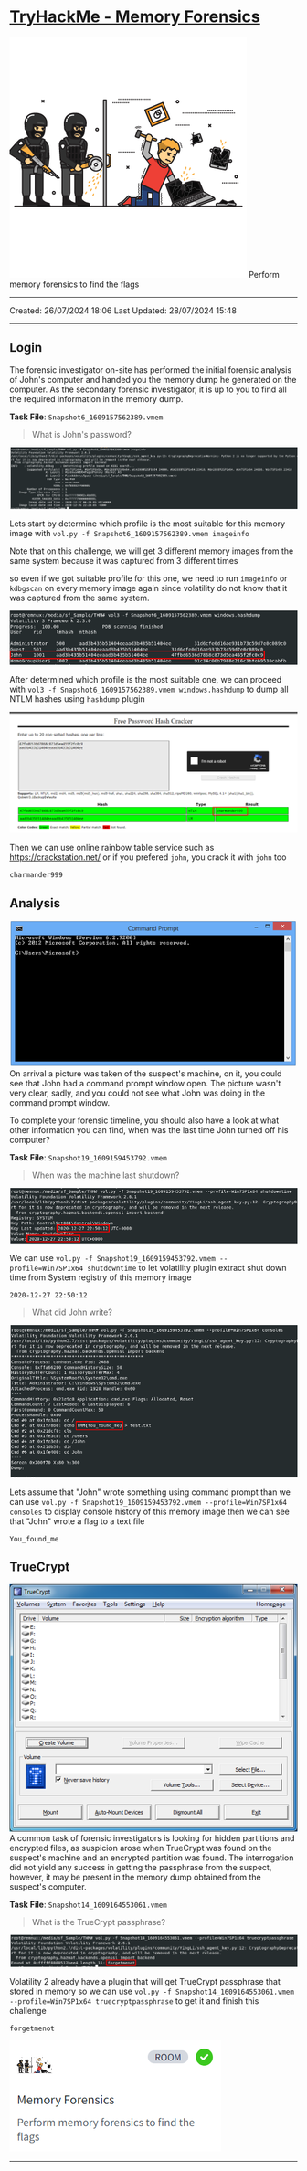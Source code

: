 # [TryHackMe - Memory Forensics](https://tryhackme.com/r/room/memoryforensics)
![9e88f0ba74f7beee1dec1fe736fee46d.png](../../_resources/9e88f0ba74f7beee1dec1fe736fee46d.png)
Perform memory forensics to find the flags
***
Created: 26/07/2024 18:06
Last Updated: 28/07/2024 15:48
***
## Login
The forensic investigator on-site has performed the initial forensic analysis of John's computer and handed you the memory dump he generated on the computer. As the secondary forensic investigator, it is up to you to find all the required information in the memory dump.

**Task File**: `Snapshot6_1609157562389.vmem`

>What is John's password?

![8265bf2802de2c96099194bf02c6f5a0.png](../../_resources/8265bf2802de2c96099194bf02c6f5a0.png)

Lets start by determine which profile is the most suitable for this memory image with `vol.py -f Snapshot6_1609157562389.vmem imageinfo`

Note that on this challenge, we will get 3 different memory images from the same system because it was captured from 3 different times 

so even if we got suitable profile for this one, we need to run `imageinfo` or `kdbgscan` on every memory image again since volatility do not know that it was captured from the same system.

![df5821952e2748dfa7e180ca73b1d749.png](../../_resources/df5821952e2748dfa7e180ca73b1d749.png)

After determined which profile is the most suitable one, we can proceed with `vol3 -f Snapshot6_1609157562389.vmem windows.hashdump` to dump all NTLM hashes using `hashdump` plugin

![da05b9a4561fa5f7ce169e0771808def.png](../../_resources/da05b9a4561fa5f7ce169e0771808def.png)

Then we can use online rainbow table service such as https://crackstation.net/ or if you prefered `john`, you crack it with `john` too

```
charmander999
```

## Analysis
![f48374de036a02f216c017ca73dad664.png](../../_resources/f48374de036a02f216c017ca73dad664.png)
On arrival a picture was taken of the suspect's machine, on it, you could see that John had a command prompt window open. The picture wasn't very clear, sadly, and you could not see what John was doing in the command prompt window.

To complete your forensic timeline, you should also have a look at what other information you can find, when was the last time John turned off his computer?

**Task File**: `Snapshot19_1609159453792.vmem`

>When was the machine last shutdown?

![e5d8d080bab36eab4ee2eb1e59498342.png](../../_resources/e5d8d080bab36eab4ee2eb1e59498342.png)

We can use `vol.py -f Snapshot19_1609159453792.vmem --profile=Win7SP1x64 shutdowntime` to let volatility plugin extract shut down time from System registry of this memory image

```
2020-12-27 22:50:12
```

>What did John write?

![4273594c9d2bbf8eae1fbfd1380d7a08.png](../../_resources/4273594c9d2bbf8eae1fbfd1380d7a08.png)

Lets assume that "John" wrote something using command prompt than we can use `vol.py -f Snapshot19_1609159453792.vmem --profile=Win7SP1x64 consoles` to display console history of this memory image then we can see that "John" wrote a flag to a text file

```
You_found_me
```

## TrueCrypt
![3b5a7bc990da8594fd6541067d7612d0.png](../../_resources/3b5a7bc990da8594fd6541067d7612d0.png)
A common task of forensic investigators is looking for hidden partitions and encrypted files, as suspicion arose when TrueCrypt was found on the suspect's machine and an encrypted partition was found. The interrogation did not yield any success in getting the passphrase from the suspect, however, it may be present in the memory dump obtained from the suspect's computer.

**Task File**: `Snapshot14_1609164553061.vmem`

>What is the TrueCrypt passphrase?

![c994c3d6807a2a00d943c7f86b9989c9.png](../../_resources/c994c3d6807a2a00d943c7f86b9989c9.png)

Volatility 2 already have a plugin that will get TrueCrypt passphrase that stored in memory so we can use `vol.py -f Snapshot14_1609164553061.vmem --profile=Win7SP1x64 truecryptpassphrase` to get it and finish this challenge

```
forgetmenot
```

![0695d1037121c42460459d5e35694f2f.png](../../_resources/0695d1037121c42460459d5e35694f2f.png)
***
